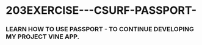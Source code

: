 # 203EXERCISE---CSURF-PASSPORT-
### LEARN HOW TO USE PASSPORT - TO CONTINUE DEVELOPING MY PROJECT VINE APP.
